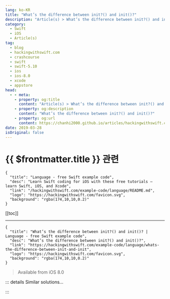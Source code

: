 ```yaml
---
lang: ko-KR
title: "What’s the difference between init?() and init()?"
description: "Article(s) > What’s the difference between init?() and init()?"
category:
  - Swift
  - iOS
  - Article(s)
tag: 
  - blog
  - hackingwithswift.com
  - crashcourse
  - swift
  - swift-5.10
  - ios
  - ios-8.0
  - xcode
  - appstore
head:
  - - meta:
    - property: og:title
      content: "Article(s) > What’s the difference between init?() and init()?"
    - property: og:description
      content: "What’s the difference between init?() and init()?"
    - property: og:url
      content: https://chanhi2000.github.io/articles/hackingwithswift.com/example-code/language/whats-the-difference-between-init-and-init.html
date: 2019-03-28
isOriginal: false
---
```


# {{ $frontmatter.title }} 관련

```component VPCard
{
  "title": "Language - free Swift example code",
  "desc": "Learn Swift coding for iOS with these free tutorials – learn Swift, iOS, and Xcode",
  "link": "/hackingwithswift.com/example-code/language/README.md",
  "logo": "https://hackingwithswift.com/favicon.svg",
  "background": "rgba(174,10,10,0.2)"
}
```

[[toc]]

---

```component VPCard
{
  "title": "What’s the difference between init?() and init()? | Language - free Swift example code",
  "desc": "What’s the difference between init?() and init()?",
  "link": "https://hackingwithswift.com/example-code/language/whats-the-difference-between-init-and-init",
  "logo": "https://hackingwithswift.com/favicon.svg",
  "background": "rgba(174,10,10,0.2)"
}
```

> Available from iOS 8.0

<!-- TODO: 작성 -->

<!-- 
It’s the job of a regular Swift initializer to create a fully fledged instance of a new type, however sometimes the data that has been provided is insufficient or incorrect, and creation can’t proceed.

For example, consider this code:

```swift
struct Person {
    var ssn: String

    init(socialSecurityNumber: String) {
        self.ssn = socialSecurityNumber
    }
}

let person = Person(socialSecurityNumber: "111-11-1111")
print(person)
```

That defines a `Person` struct that can be created using a nine-digit social security number, then creates an instance of that struct.

But what should happen here?

```swift
let person = Person(socialSecurityNumber: "FISH")
```

In that instance we’re passing an invalid social security number, so really we expect creating a `Person` to fail. 

This is where failable initializers come in: they are written as `init?()`, and can return nil rather than a value if something goes wrong during creation. For example, we could write a quick check to make sure the social security number is more or less correct like this:

```swift
struct Person {
    var ssn: String

    init?(socialSecurityNumber: String) {
        if socialSecurityNumber.count < 11 {
            return nil
        } else {
            self.ssn = socialSecurityNumber
        }
    }
}
```

Notice the initializer is now called `init?()` to reflect that it returns an optional – the process might return `nil` if the creation fails. The logic is pretty simple: if there are 11 digits we assume it’s correct, otherwise we return nil. Note: if you *really* wanted to validate that number you’d need to use a regular expression.

-->

::: details Similar solutions…

<!--
/quick-start/swiftui/swiftui-tips-and-tricks">SwiftUI tips and tricks 
/quick-start/swiftui/all-swiftui-property-wrappers-explained-and-compared">All SwiftUI property wrappers explained and compared 
/example-code/uikit/how-to-create-live-playgrounds-in-xcode">How to create live playgrounds in Xcode 
/example-code/games/how-to-create-a-random-terrain-tile-map-using-sktilemapnode-and-gkperlinnoisesource">How to create a random terrain tile map using SKTileMapNode and GKPerlinNoiseSource 
/quick-start/swiftui/how-to-use-instruments-to-profile-your-swiftui-code-and-identify-slow-layouts">How to use Instruments to profile your SwiftUI code and identify slow layouts</a>
-->

:::

